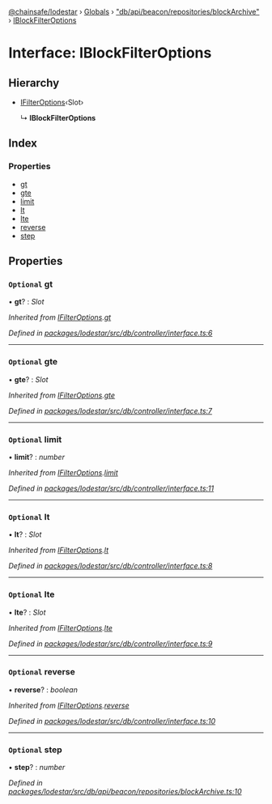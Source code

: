 [@chainsafe/lodestar](../README.md) › [Globals](../globals.md) › ["db/api/beacon/repositories/blockArchive"](../modules/_db_api_beacon_repositories_blockarchive_.md) › [IBlockFilterOptions](_db_api_beacon_repositories_blockarchive_.iblockfilteroptions.md)

# Interface: IBlockFilterOptions

## Hierarchy

* [IFilterOptions](_db_controller_interface_.ifilteroptions.md)‹Slot›

  ↳ **IBlockFilterOptions**

## Index

### Properties

* [gt](_db_api_beacon_repositories_blockarchive_.iblockfilteroptions.md#optional-gt)
* [gte](_db_api_beacon_repositories_blockarchive_.iblockfilteroptions.md#optional-gte)
* [limit](_db_api_beacon_repositories_blockarchive_.iblockfilteroptions.md#optional-limit)
* [lt](_db_api_beacon_repositories_blockarchive_.iblockfilteroptions.md#optional-lt)
* [lte](_db_api_beacon_repositories_blockarchive_.iblockfilteroptions.md#optional-lte)
* [reverse](_db_api_beacon_repositories_blockarchive_.iblockfilteroptions.md#optional-reverse)
* [step](_db_api_beacon_repositories_blockarchive_.iblockfilteroptions.md#optional-step)

## Properties

### `Optional` gt

• **gt**? : *Slot*

*Inherited from [IFilterOptions](_db_controller_interface_.ifilteroptions.md).[gt](_db_controller_interface_.ifilteroptions.md#optional-gt)*

*Defined in [packages/lodestar/src/db/controller/interface.ts:6](https://github.com/ChainSafe/lodestar/blob/da7050e4c/packages/lodestar/src/db/controller/interface.ts#L6)*

___

### `Optional` gte

• **gte**? : *Slot*

*Inherited from [IFilterOptions](_db_controller_interface_.ifilteroptions.md).[gte](_db_controller_interface_.ifilteroptions.md#optional-gte)*

*Defined in [packages/lodestar/src/db/controller/interface.ts:7](https://github.com/ChainSafe/lodestar/blob/da7050e4c/packages/lodestar/src/db/controller/interface.ts#L7)*

___

### `Optional` limit

• **limit**? : *number*

*Inherited from [IFilterOptions](_db_controller_interface_.ifilteroptions.md).[limit](_db_controller_interface_.ifilteroptions.md#optional-limit)*

*Defined in [packages/lodestar/src/db/controller/interface.ts:11](https://github.com/ChainSafe/lodestar/blob/da7050e4c/packages/lodestar/src/db/controller/interface.ts#L11)*

___

### `Optional` lt

• **lt**? : *Slot*

*Inherited from [IFilterOptions](_db_controller_interface_.ifilteroptions.md).[lt](_db_controller_interface_.ifilteroptions.md#optional-lt)*

*Defined in [packages/lodestar/src/db/controller/interface.ts:8](https://github.com/ChainSafe/lodestar/blob/da7050e4c/packages/lodestar/src/db/controller/interface.ts#L8)*

___

### `Optional` lte

• **lte**? : *Slot*

*Inherited from [IFilterOptions](_db_controller_interface_.ifilteroptions.md).[lte](_db_controller_interface_.ifilteroptions.md#optional-lte)*

*Defined in [packages/lodestar/src/db/controller/interface.ts:9](https://github.com/ChainSafe/lodestar/blob/da7050e4c/packages/lodestar/src/db/controller/interface.ts#L9)*

___

### `Optional` reverse

• **reverse**? : *boolean*

*Inherited from [IFilterOptions](_db_controller_interface_.ifilteroptions.md).[reverse](_db_controller_interface_.ifilteroptions.md#optional-reverse)*

*Defined in [packages/lodestar/src/db/controller/interface.ts:10](https://github.com/ChainSafe/lodestar/blob/da7050e4c/packages/lodestar/src/db/controller/interface.ts#L10)*

___

### `Optional` step

• **step**? : *number*

*Defined in [packages/lodestar/src/db/api/beacon/repositories/blockArchive.ts:10](https://github.com/ChainSafe/lodestar/blob/da7050e4c/packages/lodestar/src/db/api/beacon/repositories/blockArchive.ts#L10)*
